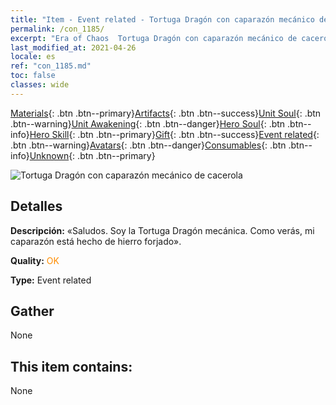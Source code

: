 ```yaml
---
title: "Item - Event related - Tortuga Dragón con caparazón mecánico de cacerola"
permalink: /con_1185/
excerpt: "Era of Chaos  Tortuga Dragón con caparazón mecánico de cacerola"
last_modified_at: 2021-04-26
locale: es
ref: "con_1185.md"
toc: false
classes: wide
---
```

 [Materials](/ItemsES/){: .btn .btn--primary}[Artifacts](/ItemsES/Artifacts/){: .btn .btn--success}[Unit Soul](/ItemsES/UnitSoul/){: .btn .btn--warning}[Unit Awakening](/ItemsES/UnitAwakening/){: .btn .btn--danger}[Hero Soul](/ItemsES/HeroSoul/){: .btn .btn--info}[Hero Skill](/ItemsES/HeroSkill/){: .btn .btn--primary}[Gift](/ItemsES/Gift/){: .btn .btn--success}[Event related](/ItemsES/Events/){: .btn .btn--warning}[Avatars](/ItemsES/Avatars/){: .btn .btn--danger}[Consumables](/ItemsES/Consumables/){: .btn .btn--info}[Unknown](/ItemsES/Unknown/){: .btn .btn--primary}

 ![Tortuga Dragón con caparazón mecánico de cacerola](/images/t/i_81512231.png)

## Detalles
 **Descripción:** «Saludos. Soy la Tortuga Dragón mecánica. Como verás, mi caparazón está hecho de hierro forjado».

 **Quality:** <span style="color: #FF8C00">OK</span>

 **Type:** Event related

## Gather

  None

## This item contains:

  None

